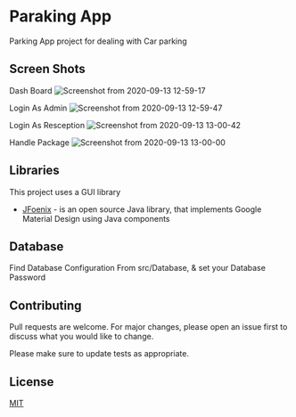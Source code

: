 # Paraking App

Parking App project for dealing with Car parking

## Screen Shots

Dash Board
![Screenshot from 2020-09-13 12-59-17](https://user-images.githubusercontent.com/29176380/93012860-38e13d00-f5c1-11ea-87ce-723e01873f54.png)

Login As Admin
![Screenshot from 2020-09-13 12-59-47](https://user-images.githubusercontent.com/29176380/93012896-7e056f00-f5c1-11ea-9296-3b48663c2882.png)

Login As Resception
![Screenshot from 2020-09-13 13-00-42](https://user-images.githubusercontent.com/29176380/93012906-92496c00-f5c1-11ea-959e-01ebd0c18f14.png)

Handle Package
![Screenshot from 2020-09-13 13-00-00](https://user-images.githubusercontent.com/29176380/93012915-a8efc300-f5c1-11ea-8fee-8e41e1ec0701.png)


## Libraries

This project uses a GUI library

* [JFoenix](http://www.jfoenix.com/) - is an open source Java library, that implements Google Material Design using Java components

## Database

Find Database Configuration From src/Database, & set your Database Password


## Contributing
Pull requests are welcome. For major changes, please open an issue first to discuss what you would like to change.

Please make sure to update tests as appropriate.

## License
[MIT](https://choosealicense.com/licenses/mit/)
